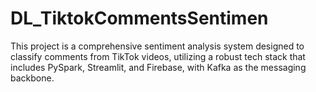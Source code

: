 # DL_TiktokCommentsSentimen
This project is a comprehensive sentiment analysis system designed to classify comments from TikTok videos, utilizing a robust tech stack that includes PySpark, Streamlit, and Firebase, with Kafka as the messaging backbone.
